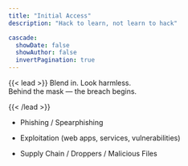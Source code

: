 ```yaml
---
title: "Initial Access"
description: "Hack to learn, not learn to hack"

cascade:
  showDate: false
  showAuthor: false
  invertPagination: true
---
```


{{< lead >}}
Blend in. Look harmless.  
Behind the mask — the breach begins.  

{{< /lead >}}



- Phishing / Spearphishing

- Exploitation (web apps, services, vulnerabilities)

- Supply Chain / Droppers / Malicious Files
